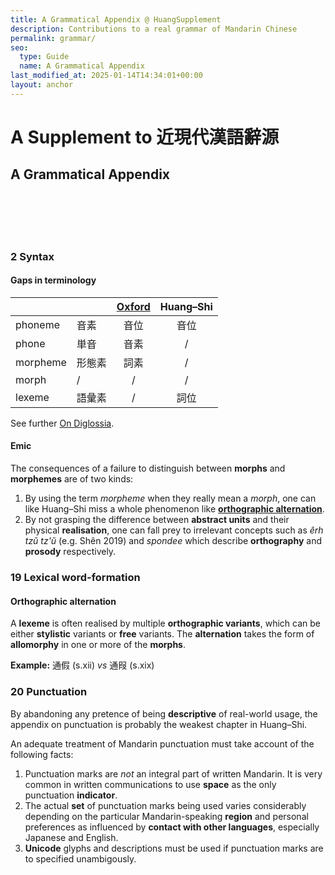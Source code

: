 ```yaml
---
title: A Grammatical Appendix @ HuangSupplement
description: Contributions to a real grammar of Mandarin Chinese
permalink: grammar/
seo:
  type: Guide
  name: A Grammatical Appendix
last_modified_at: 2025-01-14T14:34:01+00:00
layout: anchor
---
```

# A Supplement to 近現代漢語辭源
## A Grammatical Appendix
&nbsp;  
&nbsp;  
&nbsp;  
&nbsp;  
### 2 Syntax

#### Gaps in terminology

|          |        | [Oxford](https://t18d.github.io/HuangSupplement/tally/#the-oxford-chinese-dictionary) | Huang–Shi |
|----------|--------|:------:|:---------:|
| phoneme  |  音素  |  音位  |    音位   |
| phone    |  単音  |  音素  |     /     |
| morpheme | 形態素 |  詞素  |     /     |
| morph    |    /   |    /   |     /     |
| lexeme   | 語彙素 |    /   |    詞位   |

See further [On Diglossia](https://t18d.github.io/HuangSupplement/diglossia/).

#### Emic

The consequences of a failure to distinguish between **morphs** and **morphemes** are of two kinds:

1. By using the term _morpheme_ when they really mean a _morph_, one can like Huang–Shi miss a whole phenomenon like [**orthographic alternation**](#orthographic-alternation).
2. By not grasping the difference between **abstract units** and their physical **realisation**, one can fall prey to irrelevant concepts such as _êrh tzŭ tz'ŭ_ (e.g. Shên 2019) and _spondee_ which describe **orthography** and **prosody** respectively.

### 19 Lexical word-formation

#### Orthographic alternation

A **lexeme** is often realised by multiple **orthographic variants**, which can be either **stylistic** variants or **free** variants. The **alternation** takes the form of **allomorphy** in one or more of the **morphs**.

**Example:** 通假 (s.xii) _vs_ 通叚 (s.xix)

### 20 Punctuation

By abandoning any pretence of being **descriptive** of real-world usage, the appendix on punctuation is probably the weakest chapter in Huang–Shi.

An adequate treatment of Mandarin punctuation must take account of the following facts:

1. Punctuation marks are _not_ an integral part of written Mandarin. It is very common in written communications to use **space** as the only punctuation **indicator**.
2. The actual **set** of punctuation marks being used varies considerably depending on the particular Mandarin-speaking **region** and personal preferences as influenced by **contact with other languages**, especially Japanese and English.
3. **Unicode** glyphs and descriptions must be used if punctuation marks are to specified unambigously.
